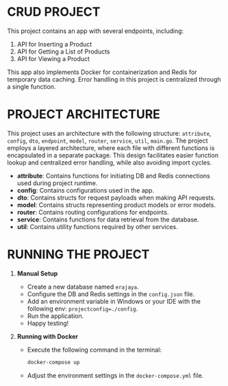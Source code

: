 # CRUD PROJECT

This project contains an app with several endpoints, including:
1. API for Inserting a Product
2. API for Getting a List of Products
3. API for Viewing a Product

This app also implements Docker for containerization and Redis for temporary data caching. Error handling in this project is centralized through a single function.

# PROJECT ARCHITECTURE

This project uses an architecture with the following structure: `attribute`, `config`, `dto`, `endpoint`, `model`, `router`, `service`, `util`, `main.go`. The project employs a layered architecture, where each file with different functions is encapsulated in a separate package. This design facilitates easier function lookup and centralized error handling, while also avoiding import cycles.

- **attribute**: Contains functions for initiating DB and Redis connections used during project runtime.
- **config**: Contains configurations used in the app.
- **dto**: Contains structs for request payloads when making API requests.
- **model**: Contains structs representing product models or error models.
- **router**: Contains routing configurations for endpoints.
- **service**: Contains functions for data retrieval from the database.
- **util**: Contains utility functions required by other services.

# RUNNING THE PROJECT

1. **Manual Setup**
   - Create a new database named `erajaya`.
   - Configure the DB and Redis settings in the `config.json` file.
   - Add an environment variable in Windows or your IDE with the following env: `projectconfig=./config`.
   - Run the application.
   - Happy testing!

2. **Running with Docker**
   - Execute the following command in the terminal:
     ```bash
     docker-compose up
     ```
   - Adjust the environment settings in the `docker-compose.yml` file.
